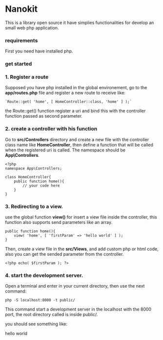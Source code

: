 # Nanokit #

This is a library open source it have simplies functionalities for develop an small web php application.

### requirements ###

First you need have installed php.

### get started ###

### 1. Register a route ###
Supposed you have php installed in the global environement, go to the __app/routes.php__ file and register a new route to receive like:

    `Route::get( 'home', [ HomeController::class, 'home' ] );`

the Route::get() function register a uri and bind this with the controller function passed as second parameter.

### 2. create a controller with his function ###

Go to __src/Controllers__ directory and create a new file with the controller class name like __HomeController__, then define a function that will be called when the registered uri is called. The namespace should be __App\Controllers__.

    <?php
    namespace App\Controllers;

    class HomeController{
        public function home(){
            // your code here
        }
    }


### 3. Redirecting to a view. ###

use the global function __view()__ for insert a view file inside the controller, this function also supports send parameters like an array.

    public function home(){
        view( 'home', [ 'firstParam' => 'hello world' ] );
    }

Then, create a view file in the __src/Views__, and add custom php or html code, also you can get the sended parameter from the controller.

`<?php echo( $firstParam ); ?>`

### 4. start the development server. ###

Open a terminal and enter in your current directory, then use the next command:

`php -S localhost:8000 -t public/`

This command start a development server in the localhost with the 8000 port, the root directory called is inside public/.

you should see something like:

<p>hello world</p>